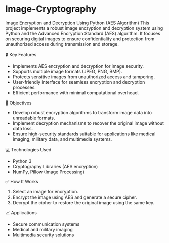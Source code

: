 # Image-Cryptography
Image Encryption and Decryption Using Python (AES Algorithm)
This project implements a robust image encryption and decryption system using Python and the Advanced Encryption Standard (AES) algorithm. It focuses on securing digital images to ensure confidentiality and protection from unauthorized access during transmission and storage.

 🔒 Key Features
- Implements AES encryption and decryption for image security.
- Supports multiple image formats (JPEG, PNG, BMP).
- Protects sensitive images from unauthorized access and tampering.
- User-friendly interface for seamless encryption and decryption processes.
- Efficient performance with minimal computational overhead.

 🎯 Objectives
- Develop robust encryption algorithms to transform image data into unreadable formats.
- Implement decryption mechanisms to recover the original image without data loss.
- Ensure high-security standards suitable for applications like medical imaging, military data, and multimedia systems.

 💻 Technologies Used
- Python 3
- Cryptography Libraries (AES encryption)
- NumPy, Pillow (Image Processing)

 ✅ How It Works
1. Select an image for encryption.
2. Encrypt the image using AES and generate a secure cipher.
3. Decrypt the cipher to restore the original image using the same key.

 📈 Applications
- Secure communication systems
- Medical and military imaging
- Multimedia security solutions
